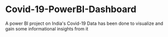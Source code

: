 # Covid-19-PowerBI-Dashboard
A power BI project on India's Covid-19 Data has been done to visualize and gain some informational insights from it

